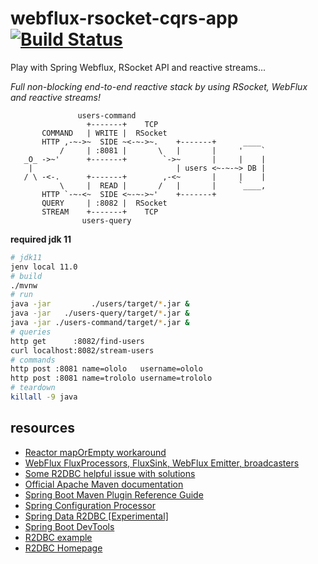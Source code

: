 # webflux-rsocket-cqrs-app [![Build Status](https://travis-ci.org/daggerok/webflux-rsocket-cqrs-app.svg?branch=master)](https://travis-ci.org/daggerok/webflux-rsocket-cqrs-app)
Play with Spring Webflux, RSocket API and reactive streams...

_Full non-blocking end-to-end reactive stack by using RSocket, WebFlux and reactive streams!_

```
               users-command
                 +-------+    TCP
       COMMAND   | WRITE |  RSocket
       HTTP ,-~->~  SIDE ~<-~->~.    +-------+      ____
           /     | :8081 |       \   |       |     '    `
   _O_ ->~'      +-------+        `->~       |     |    |
    |                                | users <~-~-~> DB |
   / \ -<-.      +-------+        ,-<~       |     |    |
           \     |  READ |       /   |       |     `____,
       HTTP `-~-<~  SIDE <~-~->~'    +-------+
       QUERY     | :8082 |  RSocket
       STREAM    +-------+    TCP
                users-query
```

**required jdk 11**

```bash
# jdk11
jenv local 11.0
# build
./mvnw
# run
java -jar         ./users/target/*.jar &
java -jar   ./users-query/target/*.jar &
java -jar ./users-command/target/*.jar &
# queries
http get      :8082/find-users
curl localhost:8082/stream-users
# commands
http post :8081 name=ololo   username=ololo
http post :8081 name=trololo username=trololo
# teardown
killall -9 java
```

## resources

* [Reactor mapOrEmpty workaround](https://github.com/reactor/reactor-core/issues/1952)
* [WebFlux FluxProcessors, FluxSink, WebFlux Emitter, broadcasters](https://github.com/daggerok/webflux-reactor-broadcaster/blob/master/src/main/java/com/example/broadcaster/MyBroadcaster.java)
* [Some R2DBC helpful issue with solutions](https://github.com/spring-projects/spring-data-r2dbc/issues/218)
* [Official Apache Maven documentation](https://maven.apache.org/guides/index.html)
* [Spring Boot Maven Plugin Reference Guide](https://docs.spring.io/spring-boot/docs/2.2.2.RELEASE/maven-plugin/)
* [Spring Configuration Processor](https://docs.spring.io/spring-boot/docs/2.2.2.RELEASE/reference/htmlsingle/#configuration-metadata-annotation-processor)
* [Spring Data R2DBC [Experimental]](https://docs.spring.io/spring-data/r2dbc/docs/1.0.x/reference/html/#reference)
* [Spring Boot DevTools](https://docs.spring.io/spring-boot/docs/2.2.2.RELEASE/reference/htmlsingle/#using-boot-devtools)
* [R2DBC example](https://github.com/spring-projects-experimental/spring-boot-r2dbc/tree/master/spring-boot-example-h2)
* [R2DBC Homepage](https://r2dbc.io)
